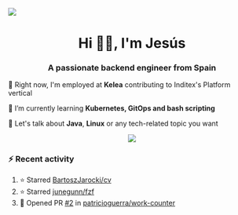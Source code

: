 [![](https://img.shields.io/badge/Jesús_Iglesias-0077B5?style=flat&logo=linkedin&logoColor=white)][linkedin]

<h1 align="center">Hi 👋🏻️, I'm Jesús</h1>
<h3 align="center">A passionate backend engineer from Spain</h3>

🔭 Right now, I'm employed at **Kelea** contributing to Inditex's Platform vertical

🌱 I’m currently learning **Kubernetes, GitOps and bash scripting**

💬 Let's talk about **Java**, **Linux** or any tech-related topic you want

<p align="center">
  <a href="https://skillicons.dev">
    <img src="https://skillicons.dev/icons?i=java,kotlin,spring,postgres,git,kubernetes,docker,kafka,aws,elasticsearch,linux" />
  </a>
</p>

### ⚡ Recent activity

<!--RECENT_ACTIVITY:start-->
1. ⭐ Starred [BartoszJarocki/cv](https://github.com/BartoszJarocki/cv)<br>
2. ⭐ Starred [junegunn/fzf](https://github.com/junegunn/fzf)<br>
3. 💪 Opened PR [#2](https://github.com/patricioguerra/work-counter/pull/2) in [patricioguerra/work-counter](https://github.com/patricioguerra/work-counter)<br>
<!--RECENT_ACTIVITY:end-->

[linkedin]: https://linkedin.com/in/jesusiglesiasiglesias
[gitlab]: https://gitlab.com/d0vi
